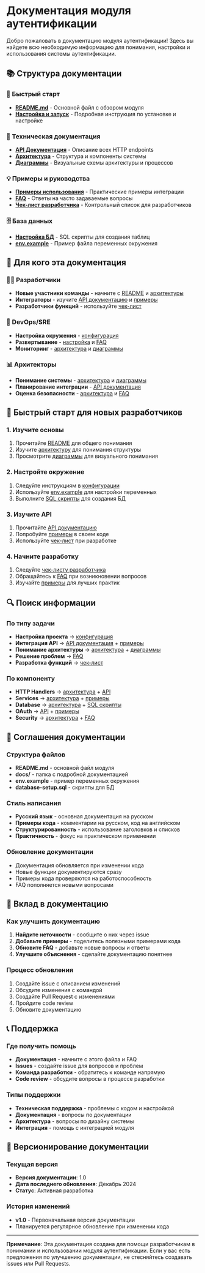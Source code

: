 # Документация модуля аутентификации

Добро пожаловать в документацию модуля аутентификации! Здесь вы найдете всю необходимую информацию для понимания, настройки и использования системы аутентификации.

## 📚 Структура документации

### 🚀 Быстрый старт
- **[README.md](../README.md)** - Основной файл с обзором модуля
- **[Настройка и запуск](configuration.md)** - Подробная инструкция по установке и настройке

### 🔧 Техническая документация
- **[API Документация](api.md)** - Описание всех HTTP endpoints
- **[Архитектура](architecture.md)** - Структура и компоненты системы
- **[Диаграммы](diagrams.md)** - Визуальные схемы архитектуры и процессов

### 💡 Примеры и руководства
- **[Примеры использования](examples.md)** - Практические примеры интеграции
- **[FAQ](faq.md)** - Ответы на часто задаваемые вопросы
- **[Чек-лист разработчика](developer-checklist.md)** - Контрольный список для разработчиков

### 🗄 База данных
- **[Настройка БД](database-setup.sql)** - SQL скрипты для создания таблиц
- **[env.example](../env.example)** - Пример файла переменных окружения

## 🎯 Для кого эта документация

### 👨‍💻 Разработчики
- **Новые участники команды** - начните с [README](../README.md) и [архитектуры](architecture.md)
- **Интеграторы** - изучите [API документацию](api.md) и [примеры](examples.md)
- **Разработчики функций** - используйте [чек-лист](developer-checklist.md)

### 🔧 DevOps/SRE
- **Настройка окружения** - [конфигурация](configuration.md)
- **Развертывание** - [настройка](configuration.md) и [FAQ](faq.md)
- **Мониторинг** - [архитектура](architecture.md) и [диаграммы](diagrams.md)

### 📊 Архитекторы
- **Понимание системы** - [архитектура](architecture.md) и [диаграммы](diagrams.md)
- **Планирование интеграции** - [API документация](api.md)
- **Оценка безопасности** - [архитектура](architecture.md) и [FAQ](faq.md)

## 🚀 Быстрый старт для новых разработчиков

### 1. Изучите основы
1. Прочитайте [README](../README.md) для общего понимания
2. Изучите [архитектуру](architecture.md) для понимания структуры
3. Просмотрите [диаграммы](diagrams.md) для визуального понимания

### 2. Настройте окружение
1. Следуйте инструкциям в [конфигурации](configuration.md)
2. Используйте [env.example](../env.example) для настройки переменных
3. Выполните [SQL скрипты](database-setup.sql) для создания БД

### 3. Изучите API
1. Прочитайте [API документацию](api.md)
2. Попробуйте [примеры](examples.md) в своем коде
3. Используйте [чек-лист](developer-checklist.md) при разработке

### 4. Начните разработку
1. Следуйте [чек-листу разработчика](developer-checklist.md)
2. Обращайтесь к [FAQ](faq.md) при возникновении вопросов
3. Изучайте [примеры](examples.md) для лучших практик

## 🔍 Поиск информации

### По типу задачи
- **Настройка проекта** → [конфигурация](configuration.md)
- **Интеграция API** → [API документация](api.md) + [примеры](examples.md)
- **Понимание архитектуры** → [архитектура](architecture.md) + [диаграммы](diagrams.md)
- **Решение проблем** → [FAQ](faq.md)
- **Разработка функций** → [чек-лист](developer-checklist.md)

### По компоненту
- **HTTP Handlers** → [архитектура](architecture.md) + [API](api.md)
- **Services** → [архитектура](architecture.md) + [примеры](examples.md)
- **Database** → [архитектура](architecture.md) + [SQL скрипты](database-setup.sql)
- **OAuth** → [API](api.md) + [примеры](examples.md)
- **Security** → [архитектура](architecture.md) + [FAQ](faq.md)

## 📖 Соглашения документации

### Структура файлов
- **README.md** - основной файл модуля
- **docs/** - папка с подробной документацией
- **env.example** - пример переменных окружения
- **database-setup.sql** - скрипты для БД

### Стиль написания
- **Русский язык** - основная документация на русском
- **Примеры кода** - комментарии на русском, код на английском
- **Структурированность** - использование заголовков и списков
- **Практичность** - фокус на практическом применении

### Обновление документации
- Документация обновляется при изменении кода
- Новые функции документируются сразу
- Примеры кода проверяются на работоспособность
- FAQ пополняется новыми вопросами

## 🤝 Вклад в документацию

### Как улучшить документацию
1. **Найдите неточности** - сообщите о них через issue
2. **Добавьте примеры** - поделитесь полезными примерами кода
3. **Обновите FAQ** - добавьте новые вопросы и ответы
4. **Улучшите объяснения** - сделайте документацию понятнее

### Процесс обновления
1. Создайте issue с описанием изменений
2. Обсудите изменения с командой
3. Создайте Pull Request с изменениями
4. Пройдите code review
5. Обновите документацию

## 📞 Поддержка

### Где получить помощь
- **Документация** - начните с этого файла и FAQ
- **Issues** - создайте issue для вопросов и проблем
- **Команда разработки** - обратитесь к команде напрямую
- **Code review** - обсудите вопросы в процессе разработки

### Типы поддержки
- **Техническая поддержка** - проблемы с кодом и настройкой
- **Документация** - вопросы по документации
- **Архитектура** - вопросы по дизайну системы
- **Интеграция** - помощь с интеграцией модуля

## 🔄 Версионирование документации

### Текущая версия
- **Версия документации**: 1.0
- **Дата последнего обновления**: Декабрь 2024
- **Статус**: Активная разработка

### История изменений
- **v1.0** - Первоначальная версия документации
- Планируется регулярное обновление при изменении кода

---

**Примечание**: Эта документация создана для помощи разработчикам в понимании и использовании модуля аутентификации. Если у вас есть предложения по улучшению документации, не стесняйтесь создавать issues или Pull Requests.







